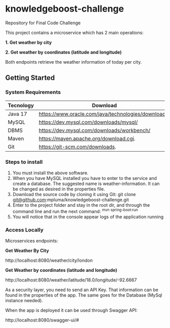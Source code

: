 # knowledgeboost-challenge
Repository for Final Code Challenge

This project contains a microservice which has 2 main operations:

**1. Get weather by city**

**2. Get weather by coordinates (latitude and longitude)**

Both endpoints retrieve the weather information of today per city.

## Getting Started ##

### System Requirements ###

| Tecnology | Download                                            | 
|-----------|-----------------------------------------------------|
| Java 17   | https://www.oracle.com/java/technologies/downloads/ |
| MySQL     | https://dev.mysql.com/downloads/mysql/              |
| DBMS      | https://dev.mysql.com/downloads/workbench/          |
| Maven     | https://maven.apache.org/download.cgi.              |
| Git       | https://git-scm.com/downloads.                      |


### Steps to install ###
1. You must install the above software.
2. When you have MySQL installed you have to enter to the service and create a database. The suggested name is weather-information. It can be changed as desired in the properties file.
2. Download the source code by cloning it using Git: git clone git@github.com:mpluma/knowledgeboost-challenge.git
2. Enter to the project folder and stay in the root dir, and through the command line and run the next command: <sup> mvn spring-boot:run </sup>
3. You will notice that in the console appear logs of the application running


### Access Locally ###
Microservices endpoints:

**Get Weather By City**

http://localhost:8080/weather/city/london

**Get Weather by coordinates (latitude and longitude)**

http://localhost:8080/weather/latitude/18.0/longitude/-92.6667

As a security layer, you need to send an API Key. That information can be found in the properties of the app. The same goes for the Database (MySql instance needed).

When the app is deployed it can be used through Swagger API:

http://localhost:8080/swagger-ui/#
